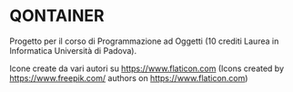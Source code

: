 # QONTAINER

Progetto per il corso di Programmazione ad Oggetti (10 crediti Laurea in Informatica Università di Padova).

Icone create da vari autori su https://www.flaticon.com
(Icons created by https://www.freepik.com/ authors on https://www.flaticon.com)

